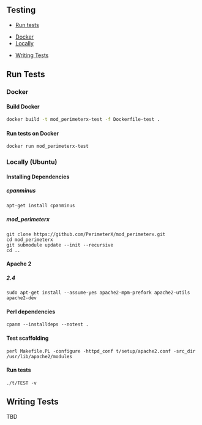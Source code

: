 Testing
-----------------
-   [Run tests](#runtests)
  *   [Docker](#docker)
  *   [Locally](#locally)
-   [Writing Tests](#writingtests)

## Run Tests <a name="runtests"></a>
### Docker  <a name="docker"></a>

#### Build Docker
```bash
docker build -t mod_perimeterx-test -f Dockerfile-test .
```
#### Run tests on Docker

```bash
docker run mod_perimeterx-test
```


### Locally (Ubuntu) <a name="locally"></a>

#### Installing Dependencies

##### cpanminus

```bash
apt-get install cpanminus
```

##### mod_perimeterx

    git clone https://github.com/PerimeterX/mod_perimeterx.git
    cd mod_perimeterx
    git submodule update --init --recursive
    cd ..

#### Apache 2

##### 2.4

    sudo apt-get install --assume-yes apache2-mpm-prefork apache2-utils apache2-dev

#### Perl dependencies

    cpanm --installdeps --notest .

#### Test scaffolding

    perl Makefile.PL -configure -httpd_conf t/setup/apache2.conf -src_dir /usr/lib/apache2/modules

#### Run tests

    ./t/TEST -v
    
## Writing Tests <a name="writingtests"></a>

TBD
